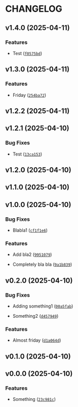 # CHANGELOG


## v1.4.0 (2025-04-11)

### Features

- Test
  ([`f0575bd`](https://github.com/simonliska/py-semantic/commit/f0575bddad69d0fac249eac8e3a693643c07b8e7))


## v1.3.0 (2025-04-11)

### Features

- Friday
  ([`254ba72`](https://github.com/simonliska/py-semantic/commit/254ba72bd7c319ccd1abf57da4c40d2aa1b720bb))


## v1.2.2 (2025-04-11)


## v1.2.1 (2025-04-10)

### Bug Fixes

- Test
  ([`13ca153`](https://github.com/simonliska/py-semantic/commit/13ca153112e9a943151c474e7548a49c29445b1d))


## v1.2.0 (2025-04-10)


## v1.1.0 (2025-04-10)


## v1.0.0 (2025-04-10)

### Bug Fixes

- Blabla1
  ([`cf1f1e6`](https://github.com/simonliska/py-semantic/commit/cf1f1e6619454f81e48d2e55268e8e1ec59b0554))

### Features

- Add bla2
  ([`9951079`](https://github.com/simonliska/py-semantic/commit/9951079bd7e5176f80dc0cb4b70118901684f871))

- Completely bla bla
  ([`9a1b839`](https://github.com/simonliska/py-semantic/commit/9a1b839a14e85d2a71310f27ee815ed5a8e1b5a9))


## v0.2.0 (2025-04-10)

### Bug Fixes

- Adding something1
  ([`00a5fab`](https://github.com/simonliska/py-semantic/commit/00a5fabed1c7a76bbbd0145e19f01b14dd56660a))

- Something2
  ([`d457949`](https://github.com/simonliska/py-semantic/commit/d457949b90b14080ffb75ca6cb37722bfb0ff514))

### Features

- Almost friday
  ([`d1a064d`](https://github.com/simonliska/py-semantic/commit/d1a064d77af2032fdf88d7c90b705b5aed8925b4))


## v0.1.0 (2025-04-10)


## v0.0.0 (2025-04-10)

### Features

- Something
  ([`23c981c`](https://github.com/simonliska/py-semantic/commit/23c981c874b5d1d2b1604a97ff781da23aae9274))

